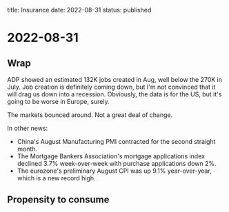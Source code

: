 title: Insurance
date: 2022-08-31
status: published

# 2022-08-31
## Wrap

ADP showed an estimated 132K jobs created in Aug, well below the 270K in July.
Job creation is definitely coming down, but I'm not convinced that it will drag us down into a recession.
Obviously, the data is for the US, but it's going to be worse in Europe, surely.

The markets bounced around. Not a great deal of change.

In other news:
-   China's August Manufacturing PMI contracted for the second straight month.
-   The Mortgage Bankers Association's mortgage applications index declined 3.7% week-over-week with purchase applications down 2%.
-   The eurozone's preliminary August CPI was up 9.1% year-over-year, which is a new record high.

## Propensity to consume

